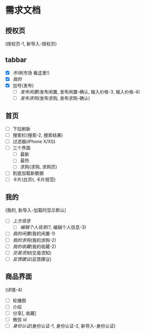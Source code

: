 
# 需求文档

## 授权页

(授权页-1, 新导入-授权页)

## tabbar

- [x] *市场*(市场 看这里!)
- [x] *我的*
- [x] 加号(发布)
  - [ ] *发布闲置*(发布闲置, 发布闲置-确认, 输入价格-3, 输入价格-4)
  - [ ] *发布求购*(发布求购, 发布求购-确认)

## 首页

- [ ] 下拉刷新
- [ ] 搜索栏(搜索-2, 搜索结果)
- [ ] 过滤器(iPhone X/XS)
- [ ] 三个界面
  - [ ] 最新
  - [ ] 最热
  - [ ] 求购(求购, 求购页)
- [ ] 到底加载新数据
- [ ] 卡片(白页(, 卡片规范)

## 我的

(我的, 新导入-加载时显示默认)

- [ ] *上方信息*
  - [ ] *编辑个人信息*(?, 编辑个人信息-3)
- [ ] *我的闲置*(我的闲置-1)
- [ ] *我的求购*(我的求购-2)
- [ ] *我的收藏*(我的收藏-2)
- [ ] *交易须知*(交易须知)
- [ ] *反馈建议*(反馈建议)

## 商品界面

(详情-4)

- [ ] 轮播图
- [ ] 介绍
- [ ] 分享[, 收藏]
- [ ] 微信 id
- [ ] *身份认证*(身份认证-1, 身份认证-2, 新导入-身份认证)